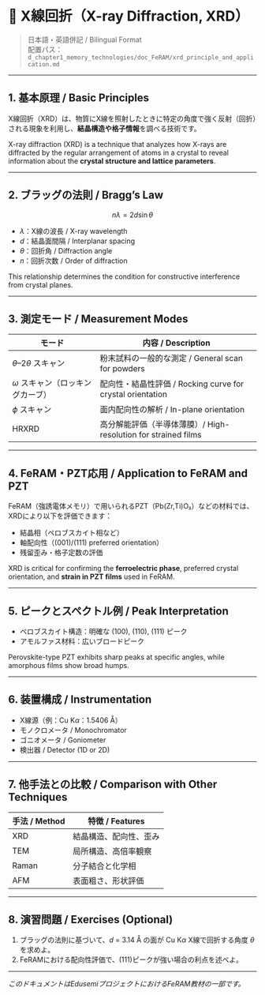# 📘 X線回折（X-ray Diffraction, XRD）

> 日本語・英語併記 / Bilingual Format  
> 配置パス：`d_chapter1_memory_technologies/doc_FeRAM/xrd_principle_and_application.md`

---

## 1. 基本原理 / Basic Principles

X線回折（XRD）は、物質にX線を照射したときに特定の角度で強く反射（回折）される現象を利用し、**結晶構造や格子情報**を調べる技術です。

X-ray diffraction (XRD) is a technique that analyzes how X-rays are diffracted by the regular arrangement of atoms in a crystal to reveal information about the **crystal structure and lattice parameters**.

---

## 2. ブラッグの法則 / Bragg’s Law

$$
n\lambda = 2d\sin\theta
$$

- $\lambda$：X線の波長 / X-ray wavelength  
- $d$：結晶面間隔 / Interplanar spacing  
- $\theta$：回折角 / Diffraction angle  
- $n$：回折次数 / Order of diffraction  

This relationship determines the condition for constructive interference from crystal planes.

---

## 3. 測定モード / Measurement Modes

| モード | 内容 / Description |
|-------|---------------------|
| $\theta$–2$\theta$ スキャン | 粉末試料の一般的な測定 / General scan for powders |
| $\omega$ スキャン（ロッキングカーブ） | 配向性・結晶性評価 / Rocking curve for crystal orientation |
| $\phi$ スキャン | 面内配向性の解析 / In-plane orientation |
| HRXRD | 高分解能評価（半導体薄膜）/ High-resolution for strained films |

---

## 4. FeRAM・PZT応用 / Application to FeRAM and PZT

FeRAM（強誘電体メモリ）で用いられるPZT（Pb(Zr,Ti)O₃）などの材料では、XRDにより以下を評価できます：

- 結晶相（ペロブスカイト相など）  
- 軸配向性（(001)/(111) preferred orientation）  
- 残留歪み・格子定数の評価  

XRD is critical for confirming the **ferroelectric phase**, preferred crystal orientation, and **strain in PZT films** used in FeRAM.

---

## 5. ピークとスペクトル例 / Peak Interpretation

- ペロブスカイト構造：明確な (100), (110), (111) ピーク  
- アモルファス材料：広いブロードピーク  

Perovskite-type PZT exhibits sharp peaks at specific angles, while amorphous films show broad humps.

---

## 6. 装置構成 / Instrumentation

- X線源（例：Cu K$\alpha$：1.5406 Å）  
- モノクロメータ / Monochromator  
- ゴニオメータ / Goniometer  
- 検出器 / Detector (1D or 2D)  

---

## 7. 他手法との比較 / Comparison with Other Techniques

| 手法 / Method | 特徴 / Features |
|---------------|------------------|
| XRD | 結晶構造、配向性、歪み |
| TEM | 局所構造、高倍率観察 |
| Raman | 分子結合と化学相 |
| AFM | 表面粗さ、形状評価 |

---

## 8. 演習問題 / Exercises (Optional)

1. ブラッグの法則に基づいて、$d$ = 3.14 Å の面が Cu K$\alpha$ X線で回折する角度 $\theta$ を求めよ。  
2. FeRAMにおける配向性評価で、(111)ピークが強い場合の利点を述べよ。

---

*このドキュメントはEdusemiプロジェクトにおけるFeRAM教材の一部です。*
